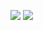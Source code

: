 ![](https://media1.tenor.com/m/Vj9Nc8OC6ZUAAAAC/poke-baymax.gif)
![](https://media.tenor.com/J88xNrLwMhEAAAAM/kid-alien-believe-in-authorities.gif)
